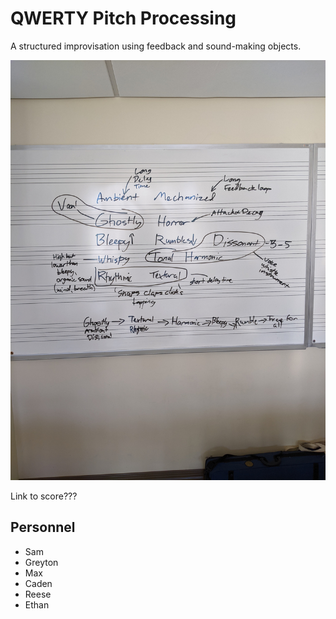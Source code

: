 # QWERTY Pitch Processing

A structured improvisation using feedback and sound-making objects.

![Diagram](Qwerty-Map.jpg)

Link to score???

## Personnel
- Sam
- Greyton
- Max
- Caden
- Reese
- Ethan